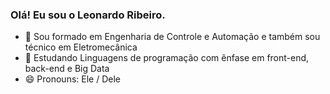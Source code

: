 ### Olá! Eu sou o Leonardo Ribeiro.
- 🔭 Sou formado em Engenharia de Controle e Automação e também sou técnico em Eletromecânica
- 🌱 Estudando Linguagens de programação com ênfase em front-end, back-end e Big Data
- 😄 Pronouns: Ele / Dele
